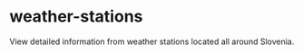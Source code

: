 weather-stations
================

View detailed information from weather stations located all around Slovenia.
